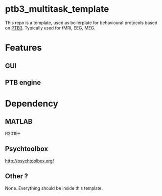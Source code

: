 # ptb3_multitask_template

This repo is a template, used as boilerplate for behavioural protocols based on [PTB3](http://psychtoolbox.org/). Typically used for fMRI, EEG, MEG.


# Features

## GUI

## PTB engine

## 


# Dependency

## MATLAB
R2019+

## Psychtoolbox
http://psychtoolbox.org/

## Other ?
None. Everything should be inside this template.